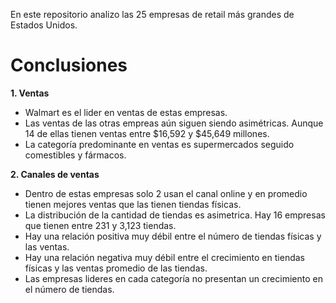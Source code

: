 
En este repositorio analizo las 25 empresas de retail más grandes de Estados Unidos.

# Conclusiones

**1. Ventas**
  - Walmart es el lider en ventas de estas empresas.
  - Las ventas de las otras empreas aún siguen siendo asimétricas. Aunque 14 de ellas tienen ventas entre $16,592 y $45,649 millones.
  - La categoría predominante en ventas es supermercados seguido comestibles y fármacos.

**2. Canales de ventas**
  - Dentro de estas empresas solo 2 usan el canal online y en promedio tienen mejores ventas que las tienen tiendas físicas.
  - La distribución de la cantidad de tiendas es asimetrica. Hay 16 empresas que tienen entre 231 y 3,123 tiendas.
  - Hay una relación positiva muy débil entre el número de tiendas físicas y las ventas.
  - Hay una relación negativa muy débil entre el crecimiento en tiendas físicas y las ventas promedio de las tiendas.
  - Las empresas lideres en cada categoría no presentan un crecimiento en el número de tiendas.
